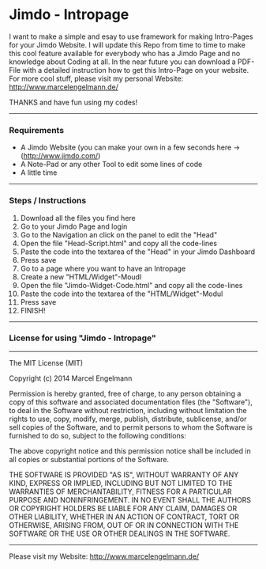 # Jimdo - Intropage

I want to make a simple and esay to use framework for making Intro-Pages for your Jimdo Website. I will update this Repo from time to time to make this cool feature available for everybody who has a Jimdo Page and no knowledge about Coding at all. In the near future you can download a PDF-File with a detailed instruction how to get this Intro-Page on your website. For more cool stuff, please visit my personal Website: http://www.marcelengelmann.de/ 

THANKS and have fun using my codes!

-----------------------

### Requirements

* A Jimdo Website (you can make your own in a few seconds here -> (http://www.jimdo.com/)
* A Note-Pad or any other Tool to edit some lines of code
* A little time

-----------------------

### Steps / Instructions

01. Download all the files you find here
02. Go to your Jimdo Page and login
03. Go to the Navigation an click on the panel to edit the "Head"
04. Open the file "Head-Script.html" and copy all the code-lines
05. Paste the code into the textarea of the "Head" in your Jimdo Dashboard
06. Press save
07. Go to a page where you want to have an Intropage
08. Create a new "HTML/Widget"-Moudl
07. Open the file "Jimdo-Widget-Code.html" and copy all the code-lines
08. Paste the code into the textarea of the "HTML/Widget"-Modul
09. Press save
10. FINISH!

-----------------------

### License for using "Jimdo - Intropage"
-----------------------

The MIT License (MIT)

Copyright (c) 2014 Marcel Engelmann

Permission is hereby granted, free of charge, to any person obtaining a copy
of this software and associated documentation files (the "Software"), to deal
in the Software without restriction, including without limitation the rights
to use, copy, modify, merge, publish, distribute, sublicense, and/or sell
copies of the Software, and to permit persons to whom the Software is
furnished to do so, subject to the following conditions:

The above copyright notice and this permission notice shall be included in all
copies or substantial portions of the Software.

THE SOFTWARE IS PROVIDED "AS IS", WITHOUT WARRANTY OF ANY KIND, EXPRESS OR
IMPLIED, INCLUDING BUT NOT LIMITED TO THE WARRANTIES OF MERCHANTABILITY,
FITNESS FOR A PARTICULAR PURPOSE AND NONINFRINGEMENT. IN NO EVENT SHALL THE
AUTHORS OR COPYRIGHT HOLDERS BE LIABLE FOR ANY CLAIM, DAMAGES OR OTHER
LIABILITY, WHETHER IN AN ACTION OF CONTRACT, TORT OR OTHERWISE, ARISING FROM,
OUT OF OR IN CONNECTION WITH THE SOFTWARE OR THE USE OR OTHER DEALINGS IN THE
SOFTWARE.

-----------------------

Please visit my Website: http://www.marcelengelmann.de/